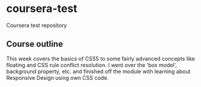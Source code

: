 # coursera-test
Coursera test repository

## Course outline

This week covers the basics of CSS5 to some fairly advanced concepts like floating and CSS rule conflict resolution. I went over the 'box model', background property, etc. and finished off the module with learning about Responsive Design using own CSS code.

<script async src="//jsfiddle.net/Jeyrm/uke8sgbr/2/embed/"></script>
